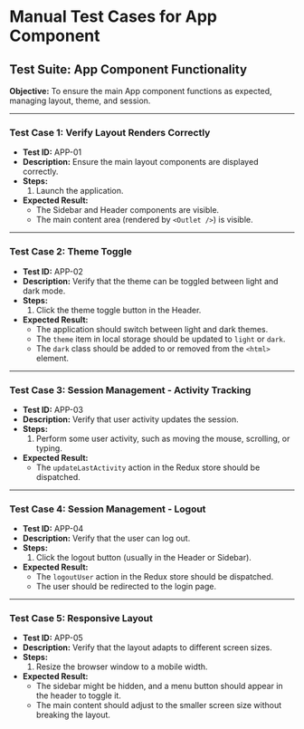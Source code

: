 
# Manual Test Cases for App Component

## Test Suite: App Component Functionality

**Objective:** To ensure the main App component functions as expected, managing layout, theme, and session.

---

### **Test Case 1: Verify Layout Renders Correctly**

-   **Test ID:** APP-01
-   **Description:** Ensure the main layout components are displayed correctly.
-   **Steps:**
    1.  Launch the application.
-   **Expected Result:**
    -   The Sidebar and Header components are visible.
    -   The main content area (rendered by `<Outlet />`) is visible.

---

### **Test Case 2: Theme Toggle**

-   **Test ID:** APP-02
-   **Description:** Verify that the theme can be toggled between light and dark mode.
-   **Steps:**
    1.  Click the theme toggle button in the Header.
-   **Expected Result:**
    -   The application should switch between light and dark themes.
    -   The `theme` item in local storage should be updated to `light` or `dark`.
    -   The `dark` class should be added to or removed from the `<html>` element.

---

### **Test Case 3: Session Management - Activity Tracking**

-   **Test ID:** APP-03
-   **Description:** Verify that user activity updates the session.
-   **Steps:**
    1.  Perform some user activity, such as moving the mouse, scrolling, or typing.
-   **Expected Result:**
    -   The `updateLastActivity` action in the Redux store should be dispatched.

---

### **Test Case 4: Session Management - Logout**

-   **Test ID:** APP-04
-   **Description:** Verify that the user can log out.
-   **Steps:**
    1.  Click the logout button (usually in the Header or Sidebar).
-   **Expected Result:**
    -   The `logoutUser` action in the Redux store should be dispatched.
    -   The user should be redirected to the login page.

---

### **Test Case 5: Responsive Layout**

-   **Test ID:** APP-05
-   **Description:** Verify that the layout adapts to different screen sizes.
-   **Steps:**
    1.  Resize the browser window to a mobile width.
-   **Expected Result:**
    -   The sidebar might be hidden, and a menu button should appear in the header to toggle it.
    -   The main content should adjust to the smaller screen size without breaking the layout.
